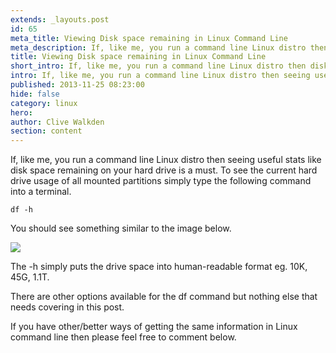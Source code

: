 ```yaml
---
extends: _layouts.post
id: 65
meta_title: Viewing Disk space remaining in Linux Command Line
meta_description: If, like me, you run a command line Linux distro then seeing useful stats like disk space remaining on your hard drive is a must. This short article explains the command needed to view all the information.
title: Viewing Disk space remaining in Linux Command Line
short_intro: If, like me, you run a command line Linux distro then disk space remaining is useful to know.
intro: If, like me, you run a command line Linux distro then seeing useful stats like disk space remaining on your hard drive is a must. This short article explains the command needed to view all the information.
published: 2013-11-25 08:23:00
hide: false
category: linux
hero:
author: Clive Walkden
section: content
---
```


If, like me, you run a command line Linux distro then seeing useful stats like disk space remaining on your hard drive is a must. To see the current hard drive usage of all mounted partitions simply type the following command into a terminal.

```shell
df -h
```

You should see something similar to the image below.

<img src="/images/uploaded/blog/articles/viewing-disk-space-remaining-in-linux-command-line-main-original.png" />

The -h simply puts the drive space into human-readable format eg. 10K, 45G, 1.1T.

There are other options available for the df command but nothing else that needs covering in this post.

If you have other/better ways of getting the same information in Linux command line then please feel free to comment below.
